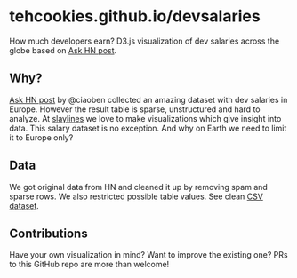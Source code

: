 # tehcookies.github.io/devsalaries

How much developers earn? D3.js visualization of dev salaries across the globe based on [Ask HN post](https://news.ycombinator.com/item?id=15088840).

## Why?

[Ask HN post](https://news.ycombinator.com/item?id=15088840) by @ciaoben collected an amazing dataset
with dev salaries in Europe. However the result table is sparse, unstructured and hard to analyze. At
[slaylines](https://slaylines.io) we love to make visualizations which give insight into data.
This salary dataset is no exception. And why on Earth we need to limit it to Europe only?

## Data

We got original data from HN and cleaned it up by removing spam and sparse rows.
We also restricted possible table values. See clean
[CSV dataset](https://github.com/tehcookies/devsalaries/blob/master/data/raw-entries.csv).

## Contributions

Have your own visualization in mind? Want to improve the existing one? PRs to
this GitHub repo are more than welcome!
